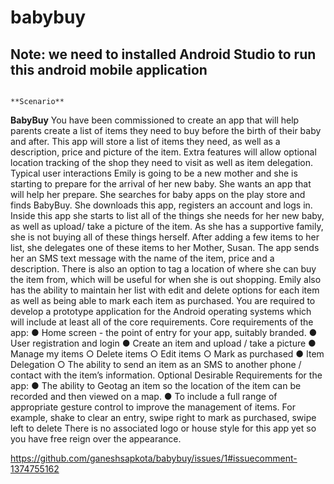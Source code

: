 # babybuy
## Note: we need to installed Android Studio to run this android mobile application
                                                                **Scenario**
**BabyBuy**
You have been commissioned to create an app that will help parents create a list of items they need to buy
before the birth of their baby and after. This app will store a list of items they need, as well as a description,
price and picture of the item. Extra features will allow optional location tracking of the shop they need to visit as
well as item delegation.
Typical user interactions
Emily is going to be a new mother and she is starting to prepare for the arrival of her new baby. She wants an
app that will help her prepare. She searches for baby apps on the play store and finds BabyBuy.
She downloads this app, registers an account and logs in. Inside this app she starts to list all of the things she
needs for her new baby, as well as upload/ take a picture of the item. As she has a supportive family, she is not
buying all of these things herself. After adding a few items to her list, she delegates one of these items to her
Mother, Susan. The app sends her an SMS text message with the name of the item, price and a description.
There is also an option to tag a location of where she can buy the item from, which will be useful for when she
is out shopping. Emily also has the ability to maintain her list with edit and delete options for each item as well
as being able to mark each item as purchased.
You are required to develop a prototype application for the Android operating systems which will include at
least all of the core requirements.
Core requirements of the app:
● Home screen - the point of entry for your app, suitably branded.
● User registration and login
● Create an item and upload / take a picture
● Manage my items
○ Delete items
○ Edit items
○ Mark as purchased
● Item Delegation
○ The ability to send an item as an SMS to another phone / contact with the item’s information.
Optional Desirable Requirements for the app:
● The ability to Geotag an item so the location of the item can be recorded and then viewed on a map.
● To include a full range of appropriate gesture control to improve the management of items. For
example, shake to clear an entry, swipe right to mark as purchased, swipe left to delete
There is no associated logo or house style for this app yet so you have free reign over the appearance.

https://github.com/ganeshsapkota/babybuy/issues/1#issuecomment-1374755162

